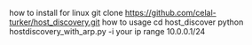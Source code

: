 how to install for linux 
git clone https://github.com/celal-turker/host_discovery.git 
how to usage 
cd host_discover 
python hostdiscovery_with_arp.py -i your ip range 10.0.0.1/24 
